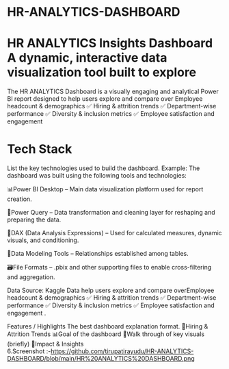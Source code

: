 # HR-ANALYTICS-DASHBOARD
# HR ANALYTICS Insights Dashboard A dynamic, interactive data visualization tool built to explore 

The HR ANALYTICS Dashboard is a visually engaging and analytical Power BI report designed to help users explore and compare over Employee headcount & demographics
✅ Hiring & attrition trends
✅ Department-wise performance
✅ Diversity & inclusion metrics
✅ Employee satisfaction and engagement

# Tech Stack
List the key technologies used to build the dashboard. 
Example: The dashboard was built using the following tools and technologies:

📊Power BI Desktop – Main data visualization platform used for report creation.

📂Power Query – Data transformation and cleaning layer for reshaping and preparing the data.

🧠DAX (Data Analysis Expressions) – Used for calculated measures, dynamic visuals, and conditioning.

📝Data Modeling Tools – Relationships established among tables.

🗃️File Formats – .pbix and other supporting files to enable cross-filtering and aggregation.

Data Source: Kaggle
Data help users explore and compare overEmployee headcount & demographics
✅ Hiring & attrition trends
✅ Department-wise performance
✅ Diversity & inclusion metrics
✅ Employee satisfaction and engagement .

Features / Highlights The best dashboard explanation format. 💼Hiring & Attrition Trends 📊Goal of the dashboard 🚀Walk through of key visuals (briefly) 📝Impact & Insights  
6.Screenshot :-https://github.com/tirupatirayudu/HR-ANALYTICS-DASHBOARD/blob/main/HR%20ANALYTICS%20DASHBOARD.png
